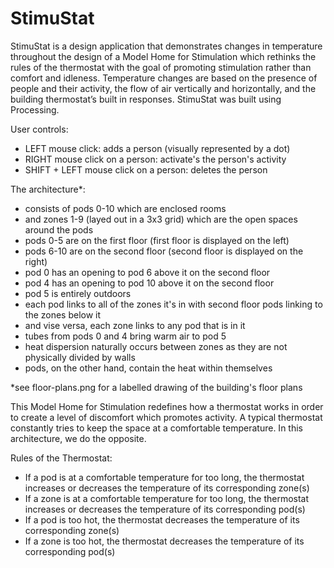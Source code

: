 # StimuStat

StimuStat is a design application that demonstrates changes in temperature throughout the design of a Model Home for Stimulation which rethinks the rules of the thermostat with the goal of promoting stimulation rather than comfort and idleness. Temperature changes are based on the presence of people and their activity, the flow of air vertically and horizontally, and the building thermostat’s built in responses. StimuStat was built using Processing.

User controls:
- LEFT mouse click: adds a person (visually represented by a dot)
- RIGHT mouse click on a person: activate's the person's activity
- SHIFT + LEFT mouse click on a person: deletes the person

The architecture*:
- consists of pods 0-10 which are enclosed rooms
- and zones 1-9 (layed out in a 3x3 grid) which are the open spaces around the pods 
- pods 0-5 are on the first floor (first floor is displayed on the left)
- pods 6-10 are on the second floor (second floor is displayed on the right)
- pod 0 has an opening to pod 6 above it on the second floor
- pod 4 has an opening to pod 10 above it on the second floor
- pod 5 is entirely outdoors
- each pod links to all of the zones it's in with second floor pods linking to the zones below it
- and vise versa, each zone links to any pod that is in it
- tubes from pods 0 and 4 bring warm air to pod 5
- heat dispersion naturally occurs between zones as they are not physically divided by walls
- pods, on the other hand, contain the heat within themselves

*see floor-plans.png for a labelled drawing of the building's floor plans

This Model Home for Stimulation redefines how a thermostat works in order to create a level of discomfort which promotes activity. A typical thermostat constantly tries to keep the space at a comfortable temperature. In this architecture, we do the opposite. 

Rules of the Thermostat:
- If a pod is at a comfortable temperature for too long, the thermostat increases or decreases the temperature of its corresponding zone(s) 
- If a zone is at a comfortable temperature for too long, the thermostat increases or decreases the temperature of its corresponding pod(s) 
- If a pod is too hot, the thermostat decreases the temperature of its corresponding zone(s)
- If a zone is too hot, the thermostat decreases the temperature of its corresponding pod(s)

